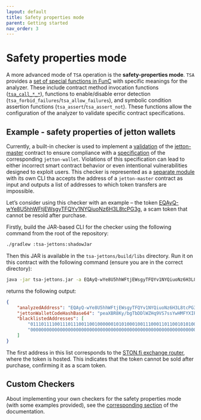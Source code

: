 ```yaml
---
layout: default
title: Safety properties mode
parent: Getting started
nav_order: 3
---
```


# Safety properties mode

A more advanced mode of `TSA` operation is the **safety-properties mode**. `TSA` provides a [set of special functions in FunC](https://github.com/espritoxyz/tsa/blob/74502fe3ba28c0b405dc8fe0904d466fe353a61c/tsa-safety-properties-examples/src/test/resources/imports/tsa_functions.fc) with specific meanings for the analyzer. 
These include contract method invocation functions ([`tsa_call_*_*`](../design/tsa-checker-functions)), functions to enable/disable error detection (`tsa_forbid_failures`/`tsa_allow_failures`), and symbolic condition assertion functions (`tsa_assert`/`tsa_assert_not`).
These functions allow the configuration of the analyzer to validate specific contract specifications.

## Example - safety properties of jetton wallets
 
Currently, a built-in checker is used to implement a [validation](https://github.com/espritoxyz/tsa/blob/master/tsa-safety-properties/src/main/resources/checkers/symbolic_transfer.fc) of the [jetton-master](https://github.com/ton-blockchain/TEPs/blob/master/text/0074-jettons-standard#jetton-master-contract) contract to ensure compliance with a [specification](https://github.com/ton-blockchain/TEPs/blob/master/text/0074-jettons-standard) of the corresponding `jetton-wallet`. 
Violations of this specification can lead to either incorrect smart contract behavior or even intentional vulnerabilities designed to exploit users. 
This checker is represented as a [separate module](https://github.com/espritoxyz/tsa/blob/74502fe3ba28c0b405dc8fe0904d466fe353a61c/tsa-jettons) with its own CLI tha accepts the address of a `jetton-master` contract as input and outputs a list of addresses to which token transfers are impossible.

Let’s consider using this checker with an example – the token [EQAyQ-wYe8U5hhWFtjEWsgyTFQYv1NYQiuoNz6H3L8tcPG3g](https://tonviewer.com/EQAyQ-wYe8U5hhWFtjEWsgyTFQYv1NYQiuoNz6H3L8tcPG3g), a scam token that cannot be resold after purchase. 

Firstly, build the JAR-based CLI for the checker using the following command from the root of the repository:

```bash
./gradlew :tsa-jettons:shadowJar
```

Then this JAR is available in the `tsa-jettons/build/libs` directory.
Run it on this contract with the following command (ensure you are in the correct directory):

```bash
java -jar tsa-jettons.jar -a EQAyQ-wYe8U5hhWFtjEWsgyTFQYv1NYQiuoNz6H3L8tcPG3g
```

returns the following output:

```json
{
    "analyzedAddress": "EQAyQ-wYe8U5hhWFtjEWsgyTFQYv1NYQiuoNz6H3L8tcPG3g",
    "jettonWalletCodeHashBase64": "peaXBR8Ky/bgTbDDlWZHq9VS7ssYwHMFYXIRusEhmcc=",
    "blacklistedAddresses": [
        "0111011110011101110011001000000101010001001110001101100101010000000011100100010010011100010100101001000111100111111100010010011100111000110000100011110101010111010110110101001100010000000000000000111101101010001001010011101111010110000001110011100001001110",
        "0000000000000000000000000000000000000000000000000000000000000000000000000000000000000000000000000000000000000000000000000000000000000000000000000000000000000000000000000000000000000000000000000000000000000000000000000000000000000000000000000000000000000000"
    ]
}
```

The first address in this list corresponds to the [STON.fi exchange router](https://ston.fi/), where the token is hosted. This indicates that the token cannot be sold after purchase, confirming it as a scam token.

## Custom Checkers

About implementing your own checkers for the safety properties mode (with some examples provided), 
see the [corresponding section](custom-checkers/custom-checkers) of the documentation.
